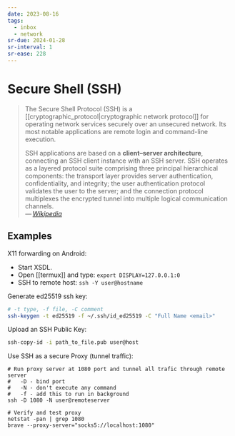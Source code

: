 ```yaml
---
date: 2023-08-16
tags:
  - inbox
  - network
sr-due: 2024-01-28
sr-interval: 1
sr-ease: 228
---
```


# Secure Shell (SSH)

> The Secure Shell Protocol (SSH) is a
> [[cryptographic_protocol|cryptographic network protocol]] for operating
> network services securely over an unsecured network. Its most notable
> applications are remote login and command-line execution.
>
> SSH applications are based on a **client–server architecture**,
> connecting an SSH client instance with an SSH server. SSH operates as a
> layered protocol suite comprising three principal hierarchical
> components: the transport layer provides server authentication,
> confidentiality, and integrity; the user authentication protocol
> validates the user to the server; and the connection protocol multiplexes
> the encrypted tunnel into multiple logical communication channels.\
> — <cite>[Wikipedia](https://en.wikipedia.org/wiki/Secure_Shell_Protocol)</cite>

## Examples

X11 forwarding on Android:

- Start XSDL.
- Open [[termux]] and type: `export DISPLAY=127.0.0.1:0`
- SSH to remote host: `ssh -Y user@hostname`

Generate ed25519 ssh key:

```sh
# -t type, -f file, -C comment
ssh-keygen -t ed25519 -f ~/.ssh/id_ed25519 -C "Full Name <email>"
```

Upload an SSH Public Key:

```sh
ssh-copy-id -i path_to_file.pub user@host
```

Use SSH as a secure Proxy (tunnel traffic):

```
# Run proxy server at 1080 port and tunnel all trafic through remote server
#   -D - bind port
#   -N - don't execute any command
#   -f - add this to run in background
ssh -D 1080 -N user@remoteserver

# Verify and test proxy
netstat -pan | grep 1080
brave --proxy-server="socks5://localhost:1080"
```
